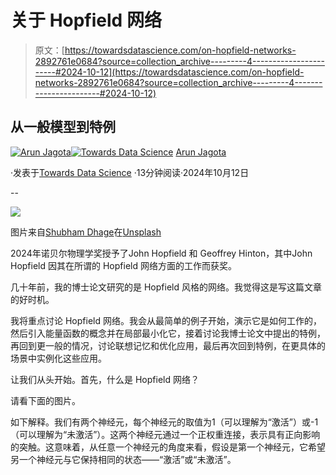 # 关于 Hopfield 网络

> 原文：[https://towardsdatascience.com/on-hopfield-networks-2892761e0684?source=collection_archive---------4-----------------------#2024-10-12](https://towardsdatascience.com/on-hopfield-networks-2892761e0684?source=collection_archive---------4-----------------------#2024-10-12)

## 从一般模型到特例

[](https://jagota-arun.medium.com/?source=post_page---byline--2892761e0684--------------------------------)[![Arun Jagota](../Images/3c3eb142f671b5fb933c2826d8ed78d9.png)](https://jagota-arun.medium.com/?source=post_page---byline--2892761e0684--------------------------------)[](https://towardsdatascience.com/?source=post_page---byline--2892761e0684--------------------------------)[![Towards Data Science](../Images/a6ff2676ffcc0c7aad8aaf1d79379785.png)](https://towardsdatascience.com/?source=post_page---byline--2892761e0684--------------------------------) [Arun Jagota](https://jagota-arun.medium.com/?source=post_page---byline--2892761e0684--------------------------------)

·发表于[Towards Data Science](https://towardsdatascience.com/?source=post_page---byline--2892761e0684--------------------------------) ·13分钟阅读·2024年10月12日

--

![](../Images/1327ac378509aec1b31238ec96045b95.png)

图片来自[Shubham Dhage](https://unsplash.com/@theshubhamdhage?utm_content=creditCopyText&utm_medium=referral&utm_source=unsplash)在[Unsplash](https://unsplash.com/photos/a-group-of-cubes-that-are-connected-to-each-other-R2HtYWs5-QA?utm_content=creditCopyText&utm_medium=referral&utm_source=unsplash)

2024年诺贝尔物理学奖授予了John Hopfield 和 Geoffrey Hinton，其中John Hopfield 因其在所谓的 Hopfield 网络方面的工作而获奖。

几十年前，我的博士论文研究的是 Hopfield 风格的网络。我觉得这是写这篇文章的好时机。

我将重点讨论 Hopfield 网络。我会从最简单的例子开始，演示它是如何工作的，然后引入能量函数的概念并在局部最小化它，接着讨论我博士论文中提出的特例，再回到更一般的情况，讨论联想记忆和优化应用，最后再次回到特例，在更具体的场景中实例化这些应用。

让我们从头开始。首先，什么是 Hopfield 网络？

请看下面的图片。

如下解释。我们有两个神经元，每个神经元的取值为1（可以理解为“激活”）或-1（可以理解为“未激活”）。这两个神经元通过一个正权重连接，表示具有正向影响的突触。这意味着，从任意一个神经元的角度来看，假设是第一个神经元，它希望另一个神经元与它保持相同的状态——“激活”或“未激活”。
